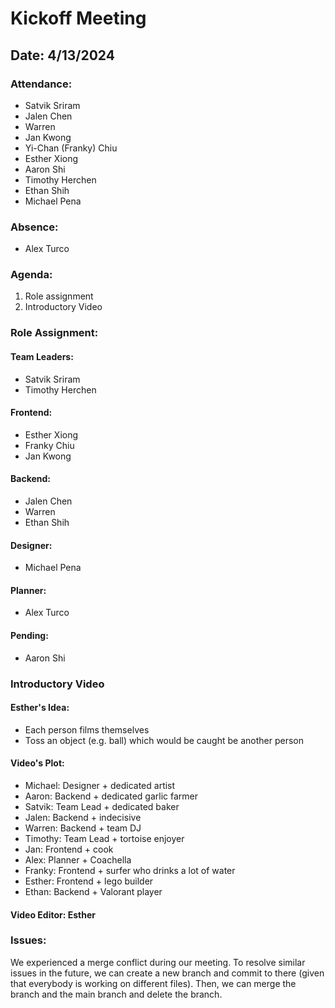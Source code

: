 # Kickoff Meeting
## Date: 4/13/2024

### Attendance:
- Satvik Sriram
- Jalen Chen
- Warren 
- Jan Kwong
- Yi-Chan (Franky) Chiu
- Esther Xiong
- Aaron Shi
- Timothy Herchen
- Ethan Shih
- Michael Pena

### Absence:
- Alex Turco

### Agenda:
  1. Role assignment
  2. Introductory Video

### Role Assignment:

#### Team Leaders:
- Satvik Sriram
- Timothy Herchen

#### Frontend:
- Esther Xiong
- Franky Chiu
- Jan Kwong

#### Backend:
- Jalen Chen
- Warren
- Ethan Shih

#### Designer:
- Michael Pena

#### Planner:
- Alex Turco

#### Pending:
- Aaron Shi 

### Introductory Video

#### Esther's Idea:
- Each person films themselves
- Toss an object (e.g. ball) which would be caught be another person
  
#### Video's Plot:
- Michael: Designer + dedicated artist 
- Aaron: Backend + dedicated garlic farmer
- Satvik: Team Lead + dedicated baker
- Jalen: Backend + indecisive
- Warren: Backend + team DJ
- Timothy: Team Lead + tortoise enjoyer 
- Jan: Frontend + cook
- Alex: Planner + Coachella 
- Franky: Frontend + surfer who drinks a lot of water 
- Esther: Frontend + lego builder
- Ethan: Backend + Valorant player 

#### Video Editor: Esther

### Issues:
We experienced a merge conflict during our meeting. To resolve similar issues in the future, we can create a new branch and commit to there (given that everybody is working on different files). Then, we can merge the branch and the main branch and delete the branch.